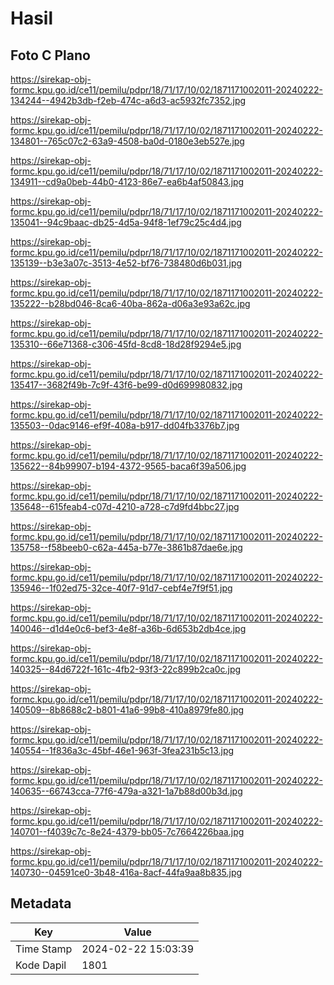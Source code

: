 # Hasil

## Foto C Plano

https://sirekap-obj-formc.kpu.go.id/ce11/pemilu/pdpr/18/71/17/10/02/1871171002011-20240222-134244--4942b3db-f2eb-474c-a6d3-ac5932fc7352.jpg

https://sirekap-obj-formc.kpu.go.id/ce11/pemilu/pdpr/18/71/17/10/02/1871171002011-20240222-134801--765c07c2-63a9-4508-ba0d-0180e3eb527e.jpg

https://sirekap-obj-formc.kpu.go.id/ce11/pemilu/pdpr/18/71/17/10/02/1871171002011-20240222-134911--cd9a0beb-44b0-4123-86e7-ea6b4af50843.jpg

https://sirekap-obj-formc.kpu.go.id/ce11/pemilu/pdpr/18/71/17/10/02/1871171002011-20240222-135041--94c9baac-db25-4d5a-94f8-1ef79c25c4d4.jpg

https://sirekap-obj-formc.kpu.go.id/ce11/pemilu/pdpr/18/71/17/10/02/1871171002011-20240222-135139--b3e3a07c-3513-4e52-bf76-738480d6b031.jpg

https://sirekap-obj-formc.kpu.go.id/ce11/pemilu/pdpr/18/71/17/10/02/1871171002011-20240222-135222--b28bd046-8ca6-40ba-862a-d06a3e93a62c.jpg

https://sirekap-obj-formc.kpu.go.id/ce11/pemilu/pdpr/18/71/17/10/02/1871171002011-20240222-135310--66e71368-c306-45fd-8cd8-18d28f9294e5.jpg

https://sirekap-obj-formc.kpu.go.id/ce11/pemilu/pdpr/18/71/17/10/02/1871171002011-20240222-135417--3682f49b-7c9f-43f6-be99-d0d699980832.jpg

https://sirekap-obj-formc.kpu.go.id/ce11/pemilu/pdpr/18/71/17/10/02/1871171002011-20240222-135503--0dac9146-ef9f-408a-b917-dd04fb3376b7.jpg

https://sirekap-obj-formc.kpu.go.id/ce11/pemilu/pdpr/18/71/17/10/02/1871171002011-20240222-135622--84b99907-b194-4372-9565-baca6f39a506.jpg

https://sirekap-obj-formc.kpu.go.id/ce11/pemilu/pdpr/18/71/17/10/02/1871171002011-20240222-135648--615feab4-c07d-4210-a728-c7d9fd4bbc27.jpg

https://sirekap-obj-formc.kpu.go.id/ce11/pemilu/pdpr/18/71/17/10/02/1871171002011-20240222-135758--f58beeb0-c62a-445a-b77e-3861b87dae6e.jpg

https://sirekap-obj-formc.kpu.go.id/ce11/pemilu/pdpr/18/71/17/10/02/1871171002011-20240222-135946--1f02ed75-32ce-40f7-91d7-cebf4e7f9f51.jpg

https://sirekap-obj-formc.kpu.go.id/ce11/pemilu/pdpr/18/71/17/10/02/1871171002011-20240222-140046--d1d4e0c6-bef3-4e8f-a36b-6d653b2db4ce.jpg

https://sirekap-obj-formc.kpu.go.id/ce11/pemilu/pdpr/18/71/17/10/02/1871171002011-20240222-140325--84d6722f-161c-4fb2-93f3-22c899b2ca0c.jpg

https://sirekap-obj-formc.kpu.go.id/ce11/pemilu/pdpr/18/71/17/10/02/1871171002011-20240222-140509--8b8688c2-b801-41a6-99b8-410a8979fe80.jpg

https://sirekap-obj-formc.kpu.go.id/ce11/pemilu/pdpr/18/71/17/10/02/1871171002011-20240222-140554--1f836a3c-45bf-46e1-963f-3fea231b5c13.jpg

https://sirekap-obj-formc.kpu.go.id/ce11/pemilu/pdpr/18/71/17/10/02/1871171002011-20240222-140635--66743cca-77f6-479a-a321-1a7b88d00b3d.jpg

https://sirekap-obj-formc.kpu.go.id/ce11/pemilu/pdpr/18/71/17/10/02/1871171002011-20240222-140701--f4039c7c-8e24-4379-bb05-7c7664226baa.jpg

https://sirekap-obj-formc.kpu.go.id/ce11/pemilu/pdpr/18/71/17/10/02/1871171002011-20240222-140730--04591ce0-3b48-416a-8acf-44fa9aa8b835.jpg


## Metadata

| Key        | Value               |
| ---------- | ------------------- |
| Time Stamp | 2024-02-22 15:03:39 |
| Kode Dapil | 1801                |




